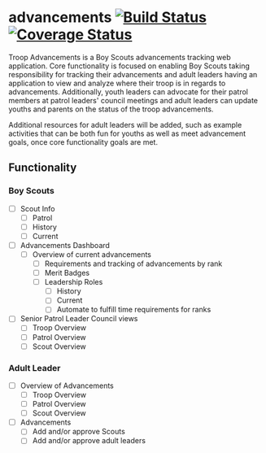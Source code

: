 # advancements [![Build Status](https://travis-ci.org/dnguyensr/advancements.svg?branch=master)](https://travis-ci.org/dnguyensr/advancements) [![Coverage Status](https://coveralls.io/repos/github/dnguyensr/advancements/badge.svg?branch=master)](https://coveralls.io/github/dnguyensr/advancements?branch=master)

Troop Advancements is a Boy Scouts advancements tracking web application. Core functionality is focused on enabling Boy Scouts taking responsibility for tracking their advancements and adult leaders having an application to view and analyze where their troop is in regards to advancements. Additionally, youth leaders can advocate for their patrol members at patrol leaders' council meetings and adult leaders can update youths and parents on the status of the troop advancements.

Additional resources for adult leaders will be added, such as example activities that can be both fun for youths as well as meet advancement goals, once core functionality goals are met.


## Functionality

### Boy Scouts

- [ ] Scout Info
  - [ ] Patrol
   - [ ] History
   - [ ] Current
- [ ] Advancements Dashboard
  - [ ] Overview of current advancements
      - [ ] Requirements and tracking of advancements by rank
      - [ ] Merit Badges
      - [ ] Leadership Roles
        - [ ] History
        - [ ] Current
        - [ ] Automate to fulfill time requirements for ranks

- [ ] Senior Patrol Leader Council views
  - [ ] Troop Overview
  - [ ] Patrol Overview
  - [ ] Scout Overview

### Adult Leader

- [ ] Overview of Advancements
  - [ ] Troop Overview
  - [ ] Patrol Overview
  - [ ] Scout Overview

- [ ] Advancements
  - [ ] Add and/or approve Scouts
  - [ ] Add and/or approve adult leaders
